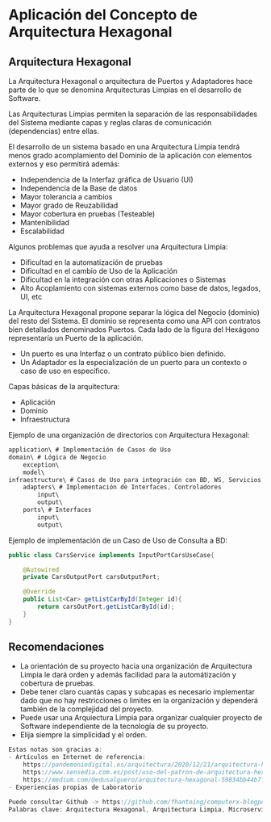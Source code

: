 # Aplicación del Concepto de Arquitectura Hexagonal

## Arquitectura Hexagonal

La Arquitectura Hexagonal o arquitectura de Puertos y Adaptadores hace parte de lo que se denomina Arquitecturas Limpias en el desarrollo de 
Software.

Las Arquitecturas Limpias permiten la separación de las responsabilidades del Sistema mediante capas y reglas claras de comunicación 
(dependencias) entre ellas.

El desarrollo de un sistema basado en una Arquitectura Limpia tendrá menos grado acomplamiento del Dominio de la aplicación con elementos 
externos y eso permitirá además:

- Independencia de la Interfaz gráfica de Usuario (UI)
- Independencia de la Base de datos
- Mayor tolerancia a cambios
- Mayor grado de Reuzabilidad
- Mayor cobertura en pruebas (Testeable)
- Mantenibilidad
- Escalabilidad

Algunos problemas que ayuda a resolver una Arquitectura Limpia:

- Dificultad en la automatización de pruebas
- Dificultad en el cambio de Uso de la Aplicación
- Dificultad en la integración con otras Aplicaciones o Sistemas
- Alto Acoplamiento con sistemas externos como base de datos, legados, UI, etc

La Arquitectura Hexagonal propone separar la lógica del Negocio (dominio) del resto del Sistema. El dominio se representa como una API con 
contratos bien detallados denominados Puertos. Cada lado de la figura del Hexágono representaría un Puerto de la aplicación.

- Un puerto es una Interfaz o un contrato público bien definido.
- Un Adaptador es la especialización de un puerto para un contexto o caso de uso en específico.

Capas básicas de la arquitectura: 

- Aplicación
- Dominio
- Infraestructura

Ejemplo de una organización de directorios con Arquitectura Hexagonal:

```java
application\ # Implementación de Casos de Uso
domain\ # Lógica de Negocio
    exception\
    model\
infraestructure\ # Casos de Uso para integración con BD, WS, Servicios HTTP
    adapters\ # Implementación de Interfaces, Controladores
        input\ 
        output\ 
    ports\ # Interfaces
        input\  
        output\
```

Ejemplo de implementación de un Caso de Uso de Consulta a BD:

```java
public class CarsService implements InputPortCarsUseCase{

    @Autowired
    private CarsOutputPort carsOutputPort;

    @Override
    public List<Car> getListCarById(Integer id){
        return carsOutPort.getListCarById(id);
    }
}
```

## Recomendaciones

- La orientación de su proyecto hacia una organización de Arquitectura Limpia le dará orden y además facilidad para la automátización y 
  cobertura de pruebas.
- Debe tener claro cuantás capas y subcapas es necesario implementar dado que no hay restricciones o limites en la organización y dependerá 
  también de la complejidad del proyecto.
- Puede usar una Arquiectura Limpia para organizar cualquier proyecto de Software independiente de la tecnología de su proyecto. 
- Elija siempre la simplicidad y el orden.

```javascript
Estas notas son gracias a:
- Artículos en Internet de referencia:
    https://pandemoniodigital.es/arquitectura/2020/12/21/arquitectura-hexagonal-spring-boot.html
    https://www.sensedia.com.es/post/uso-del-patron-de-arquitectura-hexagonal
    https://medium.com/@edusalguero/arquitectura-hexagonal-59834bb44b7f
- Experiencias propias de Laboratorio

Puede consultar Github -> https://github.com/fhantoing/computerx-blogposts
Palabras clave: Arquitectura Hexagonal, Arquitectura Limpia, Microservicios, Java, Spring Boot.
```
